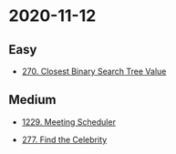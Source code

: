 
# 2020-11-12

## Easy

* [270. Closest Binary Search Tree Value](https://leetcode.com/problems/closest-binary-search-tree-value/)

## Medium

* [1229. Meeting Scheduler](https://leetcode.com/problems/meeting-scheduler/)

* [277. Find the Celebrity](https://leetcode.com/problems/find-the-celebrity/)
